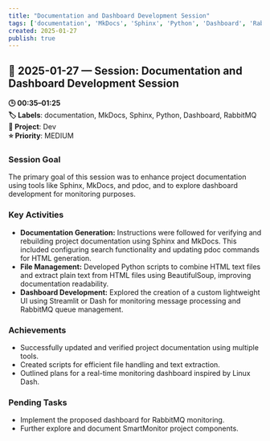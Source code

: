 ```yaml
---
title: "Documentation and Dashboard Development Session"
tags: ['documentation', 'MkDocs', 'Sphinx', 'Python', 'Dashboard', 'RabbitMQ']
created: 2025-01-27
publish: true
---
```


## 📅 2025-01-27 — Session: Documentation and Dashboard Development Session

**🕒 00:35–01:25**  
**🏷️ Labels**: documentation, MkDocs, Sphinx, Python, Dashboard, RabbitMQ  
**📂 Project**: Dev  
**⭐ Priority**: MEDIUM  


### Session Goal
The primary goal of this session was to enhance project documentation using tools like Sphinx, MkDocs, and pdoc, and to explore dashboard development for monitoring purposes.

### Key Activities
- **Documentation Generation:** Instructions were followed for verifying and rebuilding project documentation using Sphinx and MkDocs. This included configuring search functionality and updating pdoc commands for HTML generation.
- **File Management:** Developed Python scripts to combine HTML text files and extract plain text from HTML files using BeautifulSoup, improving documentation readability.
- **Dashboard Development:** Explored the creation of a custom lightweight UI using Streamlit or Dash for monitoring message processing and RabbitMQ queue management.

### Achievements
- Successfully updated and verified project documentation using multiple tools.
- Created scripts for efficient file handling and text extraction.
- Outlined plans for a real-time monitoring dashboard inspired by Linux Dash.

### Pending Tasks
- Implement the proposed dashboard for RabbitMQ monitoring.
- Further explore and document SmartMonitor project components.

